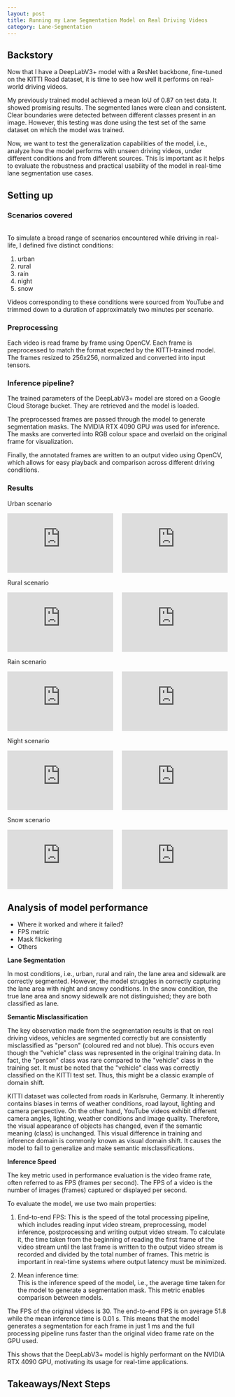 ```yaml
---
layout: post
title: Running my Lane Segmentation Model on Real Driving Videos
category: Lane-Segmentation
---
```


## Backstory

Now that I have a DeepLabV3+ model with a ResNet backbone, fine-tuned on the KITTI Road dataset, it is time to see how well it performs on real-world driving videos.

My previously trained model achieved a mean IoU of 0.87 on test data. It showed promising results. The segmented lanes were clean and consistent. Clear boundaries were detected between different classes present in an image. However, this testing was done using the test set of the same dataset on which the model was trained.

Now, we want to test the generalization capabilities of the model, i.e., analyze how the model performs with unseen driving videos, under different conditions and from different sources. This is important as it helps to evaluate the robustness and practical usability of the model in real-time lane segmentation use cases.
## Setting up 

### Scenarios covered
<br> To simulate a broad range of scenarios encountered while driving in real-life, I defined five distinct conditions:
1. urban 
2. rural
3. rain
4. night
5. snow

Videos corresponding to these conditions were sourced from YouTube and trimmed down to a duration of approximately two minutes per scenario.
### Preprocessing

Each video is read frame by frame using OpenCV. Each frame is preprocessed to match the format expected by the KITTI-trained model. The frames resized to 256x256, normalized and converted into input tensors.  

### Inference pipeline?

The trained parameters of the DeepLabV3+ model are stored on a Google Cloud Storage bucket. They are retrieved and the model is loaded. 

The preprocessed frames are passed through the model to generate segmentation masks. The NVIDIA RTX 4090 GPU was used for inference. The masks are converted into RGB colour space and overlaid on the original frame for visualization. 

Finally, the annotated frames are written to an output video using OpenCV, which allows for easy playback and comparison across different driving conditions.

### Results

Urban scenario

<div style="display: flex; justify-content: center; gap: 20px; flex-wrap: wrap;">
  <div style="flex: 1 1 45%; aspect-ratio: 16 / 9;">
    <iframe src="https://www.youtube.com/embed/JfdFtId3ftE?autoplay=1&loop=1&playlist=JfdFtId3ftE&mute=1&controls=0&modestbranding=1&rel=0"
            style="width: 100%; height: 100%;"
            frameborder="0" allow="autoplay; encrypted-media" allowfullscreen></iframe>
  </div>
  <div style="flex: 1 1 45%; aspect-ratio: 16 / 9;">
    <iframe src="https://www.youtube.com/embed/ptUX-Qoy_4g?autoplay=1&loop=1&playlist=ptUX-Qoy_4g&mute=1&controls=0&modestbranding=1&rel=0"
            style="width: 100%; height: 100%;"
            frameborder="0" allow="autoplay; encrypted-media" allowfullscreen></iframe>
  </div>
</div>


Rural scenario 

<div style="display: flex; justify-content: center; gap: 20px; flex-wrap: wrap;">
  <div style="flex: 1 1 45%; aspect-ratio: 16 / 9;">
    <iframe src="https://www.youtube.com/embed/KK8SbAfiqBg?autoplay=1&loop=1&playlist=KK8SbAfiqBg&mute=1&controls=0&modestbranding=1&rel=0"
            style="width: 100%; height: 100%;"
            frameborder="0" allow="autoplay; encrypted-media" allowfullscreen></iframe>
  </div>
  <div style="flex: 1 1 45%; aspect-ratio: 16 / 9;">
    <iframe src="https://www.youtube.com/embed/JabNbPih0m8?autoplay=1&loop=1&playlist=JabNbPih0m8&mute=1&controls=0&modestbranding=1&rel=0"
            style="width: 100%; height: 100%;"
            frameborder="0" allow="autoplay; encrypted-media" allowfullscreen></iframe>
  </div>
</div>


Rain scenario 

<div style="display: flex; justify-content: center; gap: 20px; flex-wrap: wrap;">
  <div style="flex: 1 1 45%; aspect-ratio: 16 / 9;">
    <iframe src="https://www.youtube.com/embed/WM2NDPIasQY?autoplay=1&loop=1&playlist=WM2NDPIasQY&mute=1&controls=0&modestbranding=1&rel=0"
            style="width: 100%; height: 100%;"
            frameborder="0" allow="autoplay; encrypted-media" allowfullscreen></iframe>
  </div>
  <div style="flex: 1 1 45%; aspect-ratio: 16 / 9;">
    <iframe src="https://www.youtube.com/embed/9kIS59TgEes?autoplay=1&loop=1&playlist=9kIS59TgEes&mute=1&controls=0&modestbranding=1&rel=0"
            style="width: 100%; height: 100%;"
            frameborder="0" allow="autoplay; encrypted-media" allowfullscreen></iframe>
  </div>
</div>


Night scenario

<div style="display: flex; justify-content: center; gap: 20px; flex-wrap: wrap;">
  <div style="flex: 1 1 45%; aspect-ratio: 16 / 9;">
    <iframe src="https://www.youtube.com/embed/UA5Udtf7668?autoplay=1&loop=1&playlist=UA5Udtf7668&mute=1&controls=0&modestbranding=1&rel=0"
            style="width: 100%; height: 100%;"
            frameborder="0" allow="autoplay; encrypted-media" allowfullscreen></iframe>
  </div>
  <div style="flex: 1 1 45%; aspect-ratio: 16 / 9;">
    <iframe src="https://www.youtube.com/embed/EbRHXdINw4g?autoplay=1&loop=1&playlist=EbRHXdINw4g&mute=1&controls=0&modestbranding=1&rel=0"
            style="width: 100%; height: 100%;"
            frameborder="0" allow="autoplay; encrypted-media" allowfullscreen></iframe>
  </div>
</div>


Snow scenario 

<div style="display: flex; justify-content: center; gap: 20px; flex-wrap: wrap;">
  <div style="flex: 1 1 45%; aspect-ratio: 16 / 9;">
    <iframe src="https://www.youtube.com/embed/3bZ3VLXlB3o?autoplay=1&loop=1&playlist=3bZ3VLXlB3o&mute=1&controls=0&modestbranding=1&rel=0"
            style="width: 100%; height: 100%;"
            frameborder="0" allow="autoplay; encrypted-media" allowfullscreen></iframe>
  </div>
  <div style="flex: 1 1 45%; aspect-ratio: 16 / 9;">
    <iframe src="https://www.youtube.com/embed/GnsajjIjw1Y?autoplay=1&loop=1&playlist=GnsajjIjw1Y&mute=1&controls=0&modestbranding=1&rel=0"
            style="width: 100%; height: 100%;"
            frameborder="0" allow="autoplay; encrypted-media" allowfullscreen></iframe>
  </div>
</div>

## Analysis of model performance
* Where it worked and where it failed?
* FPS metric
* Mask flickering
* Others

**Lane Segmentation**

In most conditions, i.e., urban, rural and rain, the lane area and sidewalk are correctly segmented. However, the model struggles in correctly capturing the lane area with night and snowy conditions. In the snow condition, the true lane area and snowy sidewalk are not distinguished; they are both classified as lane. 

**Semantic Misclassification**

The key observation made from the segmentation results is that on real driving videos, vehicles are segmented correctly but are consistently misclassified as "person" (coloured red and not blue). This occurs even though the "vehicle" class was represented in the original training data. In fact, the "person" class was rare compared to the "vehicle" class in the training set. It must be noted that the "vehicle" class was correctly classified on the KITTI test set. Thus, this might be a classic example of domain shift.

KITTI dataset was collected from roads in Karlsruhe, Germany. It inherently contains biases in terms of weather conditions, road layout, lighting and camera perspective. On the other hand, YouTube videos exhibit different camera angles, lighting, weather conditions and image quality. Therefore, the visual appearance of objects has changed, even if the semantic meaning (class) is unchanged. This visual difference in training and inference domain is commonly known as visual domain shift. It causes the model to fail to generalize and make semantic misclassifications. 

**Inference Speed**

The key metric used in performance evaluation is the video frame rate, often referred to as FPS (frames per second). The FPS of a video is the number of images (frames) captured or displayed per second. 

To evaluate the model, we use two main properties: 
1. End-to-end FPS: 
This is the speed of the total processing pipeline, which includes reading input video stream, preprocessing, model inference, postprocessing and writing output video stream. To calculate it, the time taken from the beginning of reading the first frame of the video stream until the last frame is written to the output video stream is recorded and divided by the total number of frames. This metric is important in real-time systems where output latency must be minimized. 

2.  Mean inference time:  
This is the inference speed of the model, i.e., the average time taken for the model to generate a segmentation mask. This metric enables comparison between models. 

The FPS of the original videos is 30. The end-to-end FPS is on average 51.8 while the mean inference time is 0.01 s. This means that the model generates a segmentation for each frame in just 1 ms and the full processing pipeline runs faster than the original video frame rate on the GPU used.

This shows that the DeepLabV3+ model is highly performant on the NVIDIA RTX 4090 GPU, motivating its usage for real-time applications. 

## Takeaways/Next Steps
